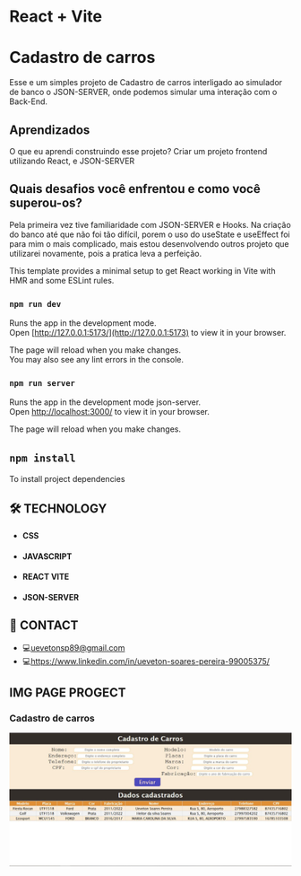 # React + Vite

# Cadastro de carros
Esse e um simples projeto de Cadastro de carros interligado ao simulador de banco o JSON-SERVER, onde podemos simular uma interação com o Back-End. 

## Aprendizados

O que eu aprendi construindo esse projeto? 
Criar um projeto frontend utilizando React, e JSON-SERVER

## Quais desafios você enfrentou e como você superou-os?

Pela primeira vez tive familiaridade com JSON-SERVER e Hooks. Na criação do banco até que não foi tão difícil, porem o uso do useState e useEffect foi para mim o mais complicado, mais estou desenvolvendo outros projeto que utilizarei novamente, pois a pratica leva a perfeição.

This template provides a minimal setup to get React working in Vite with HMR and some ESLint rules.

### `npm run dev`

Runs the app in the development mode.\
Open [http://127.0.0.1:5173/](http://127.0.0.1:5173) to view it in your browser.

The page will reload when you make changes.\
You may also see any lint errors in the console.

### `npm run server`

Runs the app in the development mode json-server.\
Open [http://localhost:3000/](http://localhost:3000) to view it in your browser.

The page will reload when you make changes.

## `npm install`
To install project dependencies

<h2>🛠 TECHNOLOGY</h2>
<ul>
    <li>
        <h4>CSS</h4>
    </li>
    <li>
        <h4>JAVASCRIPT</h4>
    </li>
    <li>
        <h4>REACT VITE</h4>
    </li>
    <li>
        <h4>JSON-SERVER</h4>
    </li>
</ul>

## 📲 CONTACT

- 💻uevetonsp89@gmail.com
- 💻https://www.linkedin.com/in/ueveton-soares-pereira-99005375/

## IMG PAGE PROGECT
<div>
    <h3>Cadastro de carros</h3>
    <img src=".github/img/home.JPG">
</div>